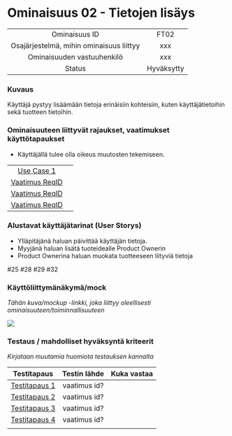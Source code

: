 # Ominaisuus 02 - Tietojen lisäys

| | |
|:-:|:-:|
| Ominaisuus ID | FT02 |
| Osajärjestelmä, mihin ominaisuus liittyy | xxx |
| Ominaisuuden vastuuhenkilö | xxx |
| Status | Hyväksytty |

### Kuvaus

Käyttäjä pystyy lisäämään tietoja erinäisiin kohteisiin, kuten käyttäjätietoihin sekä tuotteen tietoihin.

### Ominaisuuteen liittyvät rajaukset, vaatimukset käyttötapaukset

* Käyttäjällä tulee olla oikeus muutosten tekemiseen. 

| | |
|:-:|:-:|
| [Use Case 1](Use_Case_4_Paivittaminen(elinkaari).md) | |
| [Vaatimus ReqID]() |  | 
| [Vaatimus ReqID]() |  | 
| [Vaatimus ReqID]() |  | 

### Alustavat käyttäjätarinat (User Storys)

* Ylläpitäjänä haluan päivittää käyttäjän tietoja.
* Myyjänä haluan lisätä tuoteidealle Product Ownerin
* Product Ownerina haluan muokata tuotteeseen liityviä tietoja

#25 #28 #29 #32


### Käyttöliittymänäkymä/mock 

*Tähän kuva/mockup -linkki, joka liittyy oleellisesti ominaisuuteen/toiminnallisuuteen*

![](https://openclipart.org/image/300px/svg_to_png/247488/1461589195.png)


### Testaus / mahdolliset hyväksyntä kriteerit 

*Kirjataan muutamia huomiota testauksen kannalta*

| Testitapaus  | Testin lähde  | Kuka vastaa  |
|:-: | :-:|:-:|
| [Testitapaus 1]()  | vaatimus id?   |   |
| [Testitapaus 2]()  | vaatimus id?   |   |
| [Testitapaus 3]()  | vaatimus id?   |   |
| [Testitapaus 4]()  | vaatimus id?   |   |
| | |






